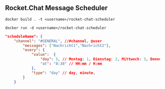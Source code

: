 ## Rocket.Chat Message Scheduler

``docker build . -t <username>/rocket-chat-scheduler``

``docker run -d <username>/rocket-chat-scheduler``

```json	
"scheduleName": {
	"channel": "#GENERAL", //#channel, @user
		"messages": ["Nachricht1","Nachricht2"],
		"every": { 
			"value":  {
				"day": 5, // Montag: 1, Dienstag: 2, Mittwoch: 3, Donnerstag: 4, Freitag: 5, Samstag: 6, Sonntag: 0, Täglich: daily
				"at": "8:38" // HH:mm / H:mm	
			},
			"type": "day" // day, minute,
		}
	}

```